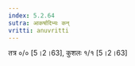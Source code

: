 ```yaml
---
index: 5.2.64
sutra: आकर्षादिभ्यः कन्
vritti: anuvritti
---
```


तत्र ०/० [5।2।63], कुशलः १/१ [5।2।63]